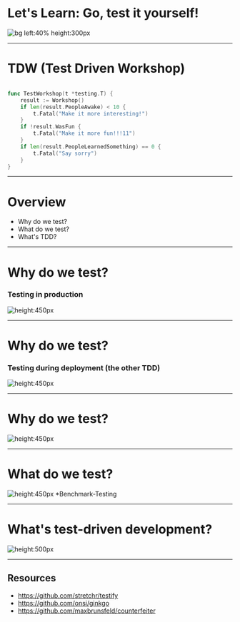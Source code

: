 # Let's Learn: Go, test it yourself!

![bg left:40% height:300px](https://miro.medium.com/max/1104/1*37nKRE8ZW7WWd8qb0RMi4g.png)

---

# TDW (Test Driven Workshop)

```go

func TestWorkshop(t *testing.T) {
    result := Workshop()
    if len(result.PeopleAwake) < 10 {
        t.Fatal("Make it more interesting!")
    }
    if !result.WasFun {
        t.Fatal("Make it more fun!!!11")
    }
    if len(result.PeopleLearnedSomething) == 0 {
        t.Fatal("Say sorry")
    }
}

```

---

# Overview

- Why do we test?
- What do we test?
- What's TDD?

---

# Why do we test? 
### Testing in production
![height:450px](https://i.imgur.com/mrUMURX.gif)

---

# Why do we test?
### Testing during deployment (the other TDD)
![height:450px](https://www.meme-arsenal.com/memes/d1117d98900b382d1669595ffb8b6b18.jpg)

---

# Why do we test?
![height:450px](https://i.redd.it/smihe0fwm9p01.png)

---

# What do we test?

![height:450px](https://3fxtqy18kygf3on3bu39kh93-wpengine.netdna-ssl.com/wp-content/uploads/2020/01/test-automation-pyramid.jpg)
*Benchmark-Testing

---

# What's test-driven development?

![height:500px](https://marsner.com/wp-content/uploads/test-driven-development-TDD.png)

---

## Resources

- https://github.com/stretchr/testify
- https://github.com/onsi/ginkgo  
- https://github.com/maxbrunsfeld/counterfeiter
